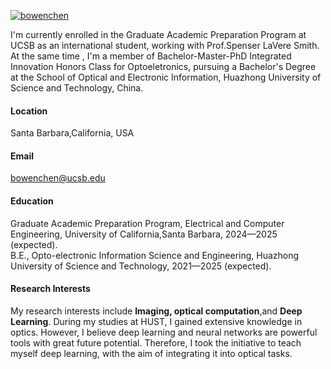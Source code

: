 

[![bowenchen](https://img.shields.io/badge/BowenChen-github-blue?logo=github)](https://github.com/BowenChen-hust)

I'm currently enrolled in the Graduate Academic Preparation Program at UCSB as an international student, working with Prof.Spenser LaVere Smith. At the same time , I'm a member of Bachelor-Master-PhD  Integrated Innovation Honors Class for Optoeletronics, pursuing a Bachelor's Degree at the School of Optical and Electronic Information, Huazhong University of Science and Technology, China.

#### Location
Santa Barbara,California, USA

#### Email
bowenchen@ucsb.edu

#### Education
Graduate Academic Preparation Program, Electrical and Computer Engineering, University of California,Santa Barbara, 2024—2025 (expected).\
B.E., Opto-electronic Information Science and Engineering, Huazhong University of Science and Technology, 2021—2025 (expected).

#### Research Interests
My research interests include <strong>Imaging, optical computation</strong>,and <strong>Deep Learning</strong>. During my studies at HUST, I gained extensive knowledge in optics. However, I believe deep learning and neural networks are powerful tools with great future potential. Therefore, I took the initiative to teach myself deep learning, with the aim of integrating it into optical tasks.
